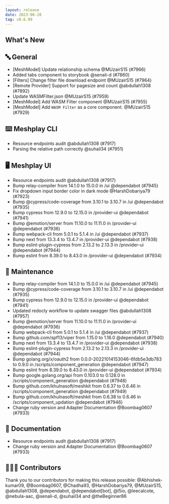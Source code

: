 ```yaml
---
layout: release
date: 2023-06-28
tag: v0.6.99
---
```


## What's New
## 🔤 General
- [MeshModel] Update relationship schema @MUzairS15 (#7966)
- Added tabs component to storybook @senali-d (#7860)
- [Filters] Change filter file download endpoint @MUzairS15 (#7964)
- [Remote Provider] Support for pagesize and count @abdullah1308 (#7892)
- Update WASMFilter.json @MUzairS15 (#7959)
- [MeshModel] Add WASM Filter component @MUzairS15 (#7955)
- [MeshModel] Add `WASM Filter` as a core component. @MUzairS15 (#7929)

## ⌨️ Meshplay CLI

- Resource endpoints audit @abdullah1308 (#7917)
- Parsing the relative path correctly @suhail34 (#7951)

## 🖥 Meshplay UI

- Resource endpoints audit @abdullah1308 (#7917)
- Bump relay-compiler from 14.1.0 to 15.0.0 in /ui @dependabot (#7945)
- Fix dropdown input border color in dark mode @HarshDobariya79 (#7923)
- Bump @cypress/code-coverage from 3.10.1 to 3.10.7 in /ui @dependabot (#7935)
- Bump cypress from 12.9.0 to 12.15.0 in /provider-ui @dependabot (#7941)
- Bump @emotion/server from 11.10.0 to 11.11.0 in /provider-ui @dependabot (#7936)
- Bump webpack-cli from 5.0.1 to 5.1.4 in /ui @dependabot (#7937)
- Bump next from 13.3.4 to 13.4.7 in /provider-ui @dependabot (#7938)
- Bump eslint-plugin-cypress from 2.13.2 to 2.13.3 in /provider-ui @dependabot (#7944)
- Bump eslint from 8.39.0 to 8.43.0 in /provider-ui @dependabot (#7934)

## 🧰 Maintenance

- Bump relay-compiler from 14.1.0 to 15.0.0 in /ui @dependabot (#7945)
- Bump @cypress/code-coverage from 3.10.1 to 3.10.7 in /ui @dependabot (#7935)
- Bump cypress from 12.9.0 to 12.15.0 in /provider-ui @dependabot (#7941)
- Updated redocly workflow to update swagger files @abdullah1308 (#7957)
- Bump @emotion/server from 11.10.0 to 11.11.0 in /provider-ui @dependabot (#7936)
- Bump webpack-cli from 5.0.1 to 5.1.4 in /ui @dependabot (#7937)
- Bump github.com/spf13/viper from 1.15.0 to 1.16.0 @dependabot (#7940)
- Bump next from 13.3.4 to 13.4.7 in /provider-ui @dependabot (#7938)
- Bump eslint-plugin-cypress from 2.13.2 to 2.13.3 in /provider-ui @dependabot (#7944)
- Bump golang.org/x/oauth2 from 0.0.0-20221014153046-6fdb5e3db783 to 0.9.0 in /scripts/component_generation @dependabot (#7947)
- Bump eslint from 8.39.0 to 8.43.0 in /provider-ui @dependabot (#7934)
- Bump google.golang.org/api from 0.103.0 to 0.128.0 in /scripts/component_generation @dependabot (#7948)
- Bump github.com/khulnasoft/meshkit from 0.6.37 to 0.6.46 in /scripts/component_generation @dependabot (#7949)
- Bump github.com/khulnasoft/meshkit from 0.6.38 to 0.6.46 in /scripts/component_updation @dependabot (#7946)
- Change ruby version and Adapter Documentation @Boombag0607 (#7933)

## 📖 Documentation

- Resource endpoints audit @abdullah1308 (#7917)
- Change ruby version and Adapter Documentation @Boombag0607 (#7933)

## 👨🏽‍💻 Contributors

Thank you to our contributors for making this release possible:
@Abhishek-kumar09, @Boombag0607, @Chadha93, @HarshDobariya79, @MUzairS15, @abdullah1308, @dependabot, @dependabot[bot], @l5io, @leecalcote, @nebula-aac, @senali-d, @suhail34 and @theBeginner86
